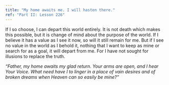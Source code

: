 ```yaml
---
title: "My home awaits me. I will hasten there."
ref: "Part II: Lesson 226"
---
```


If I so choose, I can depart this world entirely. It is not death which
makes this possible, but it is change of mind about the purpose of the
world. If I believe it has a value as I see it now, so will it still
remain for me. But if I see no value in the world as I behold it,
nothing that I want to keep as mine or search for as a goal, it will
depart from me. For I have not sought for illusions to replace the
truth.

*“Father, my home awaits my glad return. Your arms are open, and I hear
Your Voice. What need have I to linger in a place of vain desires and of
broken dreams when Heaven can so easily be mine?”*


